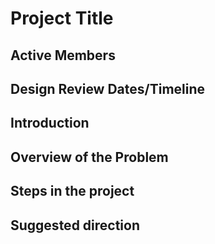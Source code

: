 # Project Title

## Active Members

## Design Review Dates/Timeline

## Introduction

## Overview of the Problem

## Steps in the project

## Suggested direction
